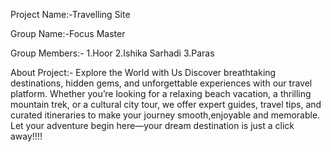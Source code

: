 Project Name:-Travelling Site

Group Name:-Focus Master

Group Members:- 
1.Hoor
2.Ishika Sarhadi
3.Paras

About Project:-
Explore the World with Us
Discover breathtaking destinations, hidden gems, and unforgettable experiences with our travel platform. Whether you’re looking for a relaxing beach vacation,
a thrilling mountain trek, or a cultural city tour, we offer expert guides, travel tips, and curated itineraries to make your journey smooth,enjoyable and memorable.
Let your adventure begin here—your dream destination is just a click away!!!! 
